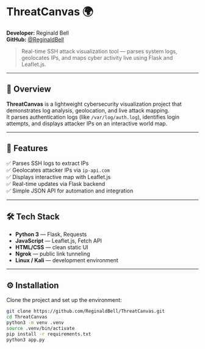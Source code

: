 # ThreatCanvas 🌍  
**Developer:** Reginald Bell  
**GitHub:** [@ReginaldBell](https://github.com/ReginaldBell)

> Real-time SSH attack visualization tool — parses system logs, geolocates IPs, and maps cyber activity live using Flask and Leaflet.js.

---

## 🚀 Overview  
**ThreatCanvas** is a lightweight cybersecurity visualization project that demonstrates log analysis, geolocation, and live attack mapping.  
It parses authentication logs (like `/var/log/auth.log`), identifies login attempts, and displays attacker IPs on an interactive world map.

---

## 🧠 Features  
✅ Parses SSH logs to extract IPs  
✅ Geolocates attacker IPs via `ip-api.com`  
✅ Displays interactive map with Leaflet.js  
✅ Real-time updates via Flask backend  
✅ Simple JSON API for automation and integration  

---

## 🛠️ Tech Stack  
- **Python 3** — Flask, Requests  
- **JavaScript** — Leaflet.js, Fetch API  
- **HTML/CSS** — clean static UI  
- **Ngrok** — public link tunneling  
- **Linux / Kali** — development environment  

---

## ⚙️ Installation  
Clone the project and set up the environment:

```bash
git clone https://github.com/ReginaldBell/ThreatCanvas.git
cd ThreatCanvas
python3 -m venv .venv
source .venv/bin/activate
pip install -r requirements.txt
python3 app.py

